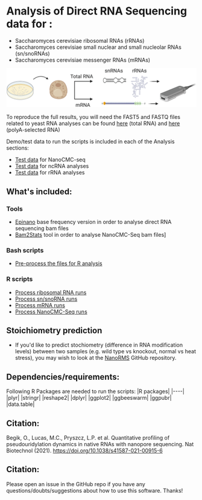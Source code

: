 
# Analysis of Direct RNA Sequencing data for :
-  Saccharomyces cerevisiae ribosomal RNAs (rRNAs)
-  Saccharomyces cerevisiae small nuclear and small nucleolar RNAs (sn/snoRNAs)
-  Saccharomyces cerevisiae messenger RNAs (mRNAs)


![alt text](./images/readme_image.png "init_fig")


To reproduce the full results, you will need the FAST5 and FASTQ files related to yeast RNA analyses can be found [here](https://www.ebi.ac.uk/ena/browser/view/PRJEB37798) (total RNA) and [here](https://www.ebi.ac.uk/ena/browser/view/PRJEB41495) (polyA-selected RNA)

Demo/test data to run the scripts is included in each of the Analysis sections:
- [Test data](https://github.com/novoalab/yeast_RNA_Mod/tree/master/Analysis/NanoCMCSeq/test_data) for NanoCMC-seq 
- [Test data](https://github.com/novoalab/yeast_RNA_Mod/tree/master/Analysis/ncRNA/test_data) for ncRNA analyses
- [Test data](https://github.com/novoalab/yeast_RNA_Mod/tree/master/Analysis/rRNA) for rRNA analyses

## What's included:

### Tools 
-  [Epinano](https://github.com/novoalab/yeast_RNA_Mod/tree/master/Softwares) base frequency version in order to analyse direct RNA sequencing bam files
-  [Bam2Stats](https://github.com/novoalab/yeast_RNA_Mod/tree/master/Softwares) tool in order to analyse NanoCMC-Seq bam files]

### Bash scripts 
-  [Pre-process the files for R analysis](https://github.com/novoalab/yeast_RNA_Mod/tree/master/Analysis/Epinano)

### R scripts
-  [Process ribosomal RNA runs](https://github.com/novoalab/yeast_RNA_Mod/tree/master/Analysis/rRNA)
-  [Process sn/snoRNA runs](https://github.com/novoalab/yeast_RNA_Mod/tree/master/Analysis/ncRNA)
-  [Process mRNA runs](https://github.com/novoalab/yeast_RNA_Mod/tree/master/Analysis/mRNA)
-  [Process NanoCMC-Seq runs](https://github.com/novoalab/yeast_RNA_Mod/tree/master/Analysis/NanoCMCSeq)


## Stoichiometry prediction 
- If you'd like to predict stochiometry (difference in RNA modification levels) between two samples (e.g. wild type vs knockout, normal vs heat stress), you may wish to look at the [NanoRMS](https://github.com/novoalab/nanoRMS/blob/master/README.md) GitHub repository. 


## Dependencies/requirements: 
Following R Packages are needed to run the scripts: 
|R packages|
|----|
|plyr|
|stringr|
|reshape2|
|dplyr|
|ggplot2|
|ggbeeswarm|
|ggpubr|
|data.table|


## Citation:
Begik, O., Lucas, M.C., Pryszcz, L.P. et al. Quantitative profiling of pseudouridylation dynamics in native RNAs with nanopore sequencing. Nat Biotechnol (2021). https://doi.org/10.1038/s41587-021-00915-6


## Citation:
Please open an issue in the GitHub repo if you have any questions/doubts/suggestions about how to use this software. Thanks!
